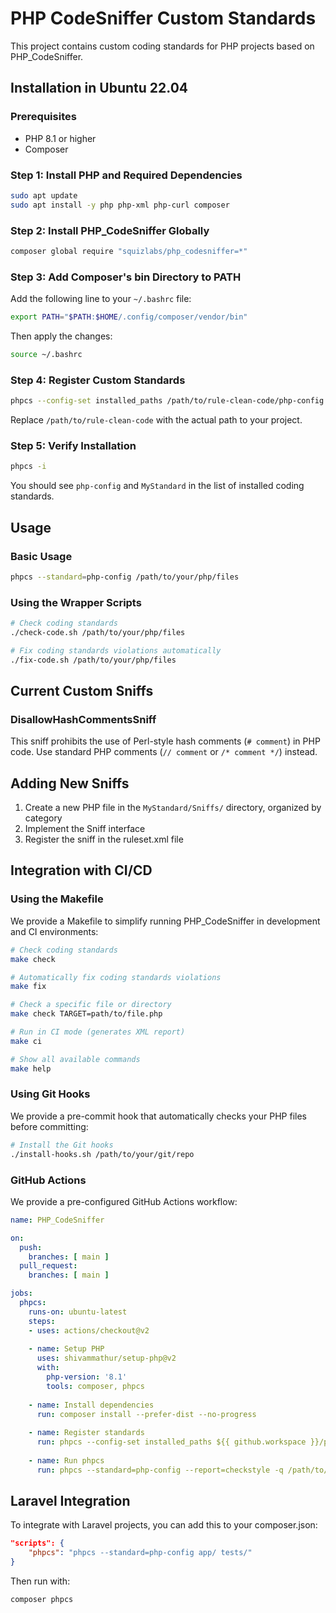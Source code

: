 # PHP CodeSniffer Custom Standards

This project contains custom coding standards for PHP projects based on PHP_CodeSniffer.

## Installation in Ubuntu 22.04

### Prerequisites

- PHP 8.1 or higher
- Composer

### Step 1: Install PHP and Required Dependencies

```bash
sudo apt update
sudo apt install -y php php-xml php-curl composer
```

### Step 2: Install PHP_CodeSniffer Globally

```bash
composer global require "squizlabs/php_codesniffer=*"
```

### Step 3: Add Composer's bin Directory to PATH

Add the following line to your `~/.bashrc` file:

```bash
export PATH="$PATH:$HOME/.config/composer/vendor/bin"
```

Then apply the changes:

```bash
source ~/.bashrc
```

### Step 4: Register Custom Standards

```bash
phpcs --config-set installed_paths /path/to/rule-clean-code/php-config
```

Replace `/path/to/rule-clean-code` with the actual path to your project.

### Step 5: Verify Installation

```bash
phpcs -i
```

You should see `php-config` and `MyStandard` in the list of installed coding standards.

## Usage

### Basic Usage

```bash
phpcs --standard=php-config /path/to/your/php/files
```

### Using the Wrapper Scripts

```bash
# Check coding standards
./check-code.sh /path/to/your/php/files

# Fix coding standards violations automatically
./fix-code.sh /path/to/your/php/files
```

## Current Custom Sniffs

### DisallowHashCommentsSniff

This sniff prohibits the use of Perl-style hash comments (`# comment`) in PHP code. Use standard PHP comments (`// comment` or `/* comment */`) instead.

## Adding New Sniffs

1. Create a new PHP file in the `MyStandard/Sniffs/` directory, organized by category
2. Implement the Sniff interface
3. Register the sniff in the ruleset.xml file

## Integration with CI/CD

### Using the Makefile

We provide a Makefile to simplify running PHP_CodeSniffer in development and CI environments:

```bash
# Check coding standards
make check

# Automatically fix coding standards violations
make fix

# Check a specific file or directory
make check TARGET=path/to/file.php

# Run in CI mode (generates XML report)
make ci

# Show all available commands
make help
```

### Using Git Hooks

We provide a pre-commit hook that automatically checks your PHP files before committing:

```bash
# Install the Git hooks
./install-hooks.sh /path/to/your/git/repo
```

### GitHub Actions

We provide a pre-configured GitHub Actions workflow:

```yaml
name: PHP_CodeSniffer

on:
  push:
    branches: [ main ]
  pull_request:
    branches: [ main ]

jobs:
  phpcs:
    runs-on: ubuntu-latest
    steps:
    - uses: actions/checkout@v2
    
    - name: Setup PHP
      uses: shivammathur/setup-php@v2
      with:
        php-version: '8.1'
        tools: composer, phpcs
        
    - name: Install dependencies
      run: composer install --prefer-dist --no-progress
      
    - name: Register standards
      run: phpcs --config-set installed_paths ${{ github.workspace }}/php-config
      
    - name: Run phpcs
      run: phpcs --standard=php-config --report=checkstyle -q /path/to/check | cs2pr
```

## Laravel Integration

To integrate with Laravel projects, you can add this to your composer.json:

```json
"scripts": {
    "phpcs": "phpcs --standard=php-config app/ tests/"
}
```

Then run with:

```bash
composer phpcs
```
